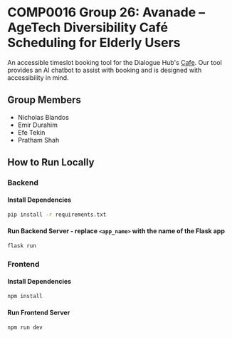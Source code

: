 # COMP0016 Group 26: Avanade – AgeTech Diversibility Café Scheduling for Elderly Users​

An accessible timeslot booking tool for the Dialogue Hub's [Cafe](https://dialoguehub.co.uk/dialogue-cafe). Our tool provides an AI chatbot to assist with booking and is designed with accessibility in mind.

## Group Members

- Nicholas Blandos
- Emir Durahim
- Efe Tekin
- Pratham Shah

## How to Run Locally

### Backend

#### Install Dependencies

```bash
pip install -r requirements.txt
```

#### Run Backend Server - replace `<app_name>` with the name of the Flask app

```bash
flask run
```

### Frontend

#### Install Dependencies

```bash
npm install
```

#### Run Frontend Server

```bash
npm run dev
```
